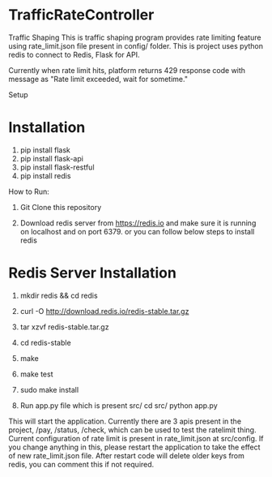 # TrafficRateController
Traffic Shaping
This is traffic shaping program provides rate limiting feature using rate_limit.json file present in config/ folder. This is project uses python redis to connect to Redis, Flask for API.

Currently when rate limit hits, platform returns 429 response code with message as "Rate limit exceeded, wait for sometime."

Setup

# Installation
1. pip install flask
2. pip install flask-api
3. pip install flask-restful 
4. pip install redis


How to Run:
1. Git Clone this repository

2. Download redis server from https://redis.io and make sure it is running on localhost and on port 6379. or you can follow below steps to install redis
# Redis Server Installation
1. mkdir redis && cd redis
2. curl -O http://download.redis.io/redis-stable.tar.gz
3. tar xzvf redis-stable.tar.gz
4. cd redis-stable
5. make
6. make test
7. sudo make install

3. Run app.py file which is present src/
cd src/
python app.py

This will start the application.
Currently there are 3 apis present in the project, /pay, /status, /check, which can be used to test the ratelimit thing.
Current configuration of rate limit is present in rate_limit.json at src/config. If you change anything in this, please restart the application to take the effect of new rate_limit.json file. After restart code will delete older keys from redis, you can comment this if not required.




